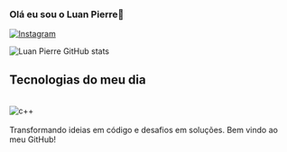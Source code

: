 ### Olá eu sou o Luan Pierre👋


[![Instagram](https://img.shields.io/badge/Instagram-E4405F?style=for-the-badge&logo=instagram&logoColor=white)](https://www.instagram.com/luan_pierre__?igsh=NXpqMmU1NDk3YzJn)

![Luan Pierre GitHub stats](https://github-readme-stats.vercel.app/api?username=LuanPirr3&show_icons=true&theme=dracula)

## Tecnologias do meu dia
<div style="display: inline_block"><br/>
    <img align="center" alt="c++" src="https://img.shields.io/badge/C%2B%2B-00599C?style=for-the-badge&logo=c%2B%2B&logoColor=white" />

</div><br/>
Transformando ideias em código e desafios em soluções. Bem vindo ao meu GitHub!
